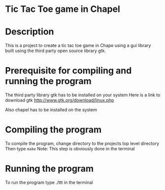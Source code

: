 # Tic Tac Toe game in Chapel

# Description
This is a project to create a tic tac toe game in Chape using a gui library built using the third party
open source library gtk.

# Prerequisite for compiling and running the program
 The third party library gtk has to be installed on your system
 Here is a link to download gtk http://www.gtk.org/download/linux.php

 Also chapel has to be installed on the system

# Compiling the program
 To compile the program, change directory to the projects top level        directory
 Then type `make`
 Note: This step is obviously done in the terminal

# Running the program
To run the program type ./ttt in the terminal
